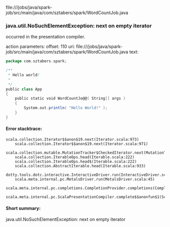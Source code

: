 file://<WORKSPACE>/jobs/java/spark-job/src/main/java/com/sztabers/spark/WordCountJob.java
### java.util.NoSuchElementException: next on empty iterator

occurred in the presentation compiler.

action parameters:
offset: 110
uri: file://<WORKSPACE>/jobs/java/spark-job/src/main/java/com/sztabers/spark/WordCountJob.java
text:
```scala
package com.sztabers.spark;

/**
 * Hello world!
 *
 */
public class App 
{
    public static void WordCountJo@@( String[] args )
    {
        System.out.println( "Hello World!" );
    }
}

```



#### Error stacktrace:

```
scala.collection.Iterator$$anon$19.next(Iterator.scala:973)
	scala.collection.Iterator$$anon$19.next(Iterator.scala:971)
	scala.collection.mutable.MutationTracker$CheckedIterator.next(MutationTracker.scala:76)
	scala.collection.IterableOps.head(Iterable.scala:222)
	scala.collection.IterableOps.head$(Iterable.scala:222)
	scala.collection.AbstractIterable.head(Iterable.scala:933)
	dotty.tools.dotc.interactive.InteractiveDriver.run(InteractiveDriver.scala:168)
	scala.meta.internal.pc.MetalsDriver.run(MetalsDriver.scala:45)
	scala.meta.internal.pc.completions.CompletionProvider.completions(CompletionProvider.scala:46)
	scala.meta.internal.pc.ScalaPresentationCompiler.complete$$anonfun$1(ScalaPresentationCompiler.scala:136)
```
#### Short summary: 

java.util.NoSuchElementException: next on empty iterator